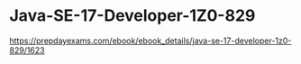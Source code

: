 # Java-SE-17-Developer-1Z0-829
https://prepdayexams.com/ebook/ebook_details/java-se-17-developer-1z0-829/1623
